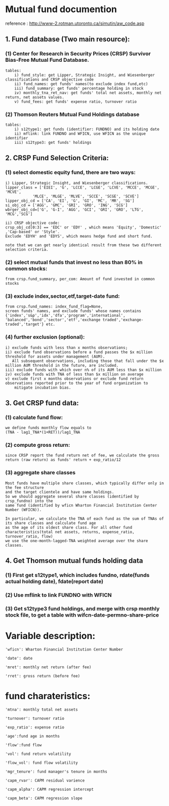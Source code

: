 # Mutual fund documention
reference : http://www-2.rotman.utoronto.ca/simutin/aw_code.asp
## 1. Fund database (Two main resource): 
### (1) Center for Research in Security Prices (CRSP) Survivor Bias-Free Mutual Fund Database. 
	tables:
		i) fund_style: get Lipper, Strategic Insight, and Wiesenberger classifications and CRSP objective code
		ii) fund_names: get funds' names(to exclude index fund,etc)
		iii) fund_summary: get funds' percentage holding in stock
		iv) monthly_tna_ret_nav: get funds' total net assets, monthly net return, net assets values.
		v) fund_fees: get funds' expense ratio, turnover ratio
		

### (2) Thomson Reuters Mutual Fund Holdings database
	tables:
		i) s12type1: get funds (identifier: FUNDNO) and its holding date
		ii) mflink: link FUNDNO and WFICN, use WFICN as the unique identifier
		iii) s12type3: get funds' holdings 


## 2. CRSP Fund Selection Criteria:
### (1) select domestic equity fund, there are two ways:
	
	i) Lipper, Strategic Insight, and Wiesenberger classifications. 
	lipper_class = ['EIEI', 'G', 'LCCE', 'LCGE', 'LCVE', 'MCCE', 'MCGE', 'MCVE',
                'MLCE', 'MLGE', 'MLVE', 'SCCE', 'SCGE', 'SCVE']
	lipper_obj_cd = ['CA', 'EI', 'G', 'GI', 'MC', 'MR', 'SG']
	si_obj_cd = ['AGG', 'GMC', 'GRI', 'GRO', 'ING', 'SCG']
	wbrger_obj_cd=['G', 'G-I', 'AGG', 'GCI', 'GRI', 'GRO', 'LTG', 'MCG','SCG']

	ii) CRSP objective code:
	crsp_obj_cd[0:3] == 'EDC' or 'EDY' , which means 'Equity', 'Domestic' ,'Cap-based' or 'Style'. 
	Exclude 'EDYH' and 'EDYS', which means hedge fund and short fund.

	note that we can get nearly identical result from these two different selection criteria.

### (2) select mutual funds that invest no less than 80% in common stocks:
	from crsp.fund_summary, per_com: Amount of fund invested in common stocks

### (3) exclude index,sector,etf,target-date fund:
	from crsp.fund_names: index_fund_flag=None,
	screen funds' names, and exclude funds' whose names contains {'index','s&p','idx','dfa','program','international',
	'balanced','bond','sector','etf','exchange traded','exchange-traded','target'} etc.

### (4) further exclusion (optional): 
	i) exclude funds with less than x months observations;
	ii) exclude fund observations before a fund passes the $x million threshold for assets under management (AUM).
	   All subsequent observations, including those that fall under the $x million AUM threshold in the future, are included.
	iii) exclude funds with which over n% of its AUM less than $x million 
	iv) exclude funds with TNA of less than $x million on average
	v) exclude first x months observations or exclude fund return observations reported prior to the year of fund organization to 
	    mitigate incubation bias.


## 3. Get CRSP fund data:
### (1) calculate fund flow:
	we define funds monthly flow equals to 
	(TNA - lag1_TNA*(1+RET))/lag1_TNA

### (2) compute gross return:
	since CRSP report the fund return net of fee, we calculate the gross return (raw return) as funds' return + exp_ratio/12

### (3) aggregate share classes
	Most funds have multiple share classes, which typically differ only in the fee structure 
	and the target clientele and have same holdings.
	So we should aggregate several share classes (identified by crsp_fundno) into the 
	same fund (identified by wficn Wharton Financial Institution Center Number (WFICN)). 

	In particular, we calculate the TNA of each fund as the sum of TNAs of its share classes and calculate fund age 
	as the age of its oldest share class. For all other fund characteristics(total net assets, returns, expense_ratio, turnover_ratio, flow)
	we use the one-month-lagged-TNA weighted average over the share classes. 



## 4. Get Thomson mutual funds holding data
### (1) First get s12type1, which includes fundno, rdate(funds actual holding date), fdate(report date)
### (2) Use mflink to link FUNDNO with WFICN 
### (3) Get s12type3 fund holdings, and merge with crsp monthly stock file, to get a table with wifcn-date-permno-share-price

#


# Variable description:

	'wficn': Wharton Financial Institution Center Number

	'date': date

	'mret': monthly net return (after fee) 

	'rret': gross return (before fee) 

# fund charateristics:
	
	'mtna': monthly total net assets 
	
	'turnover': turnover ratio 

	'exp_ratio': expense ratio 

	'age':fund age in months

	'flow':fund flow 

	'vol': fund return volatility 

	'flow_vol': fund flow volatility

	'mgr_tenure': fund manager's tenure in months

	'capm_rvar': CAPM residual varience

	'capm_alpha': CAPM regression intercept

	'capm_beta': CAPM regression slope



	